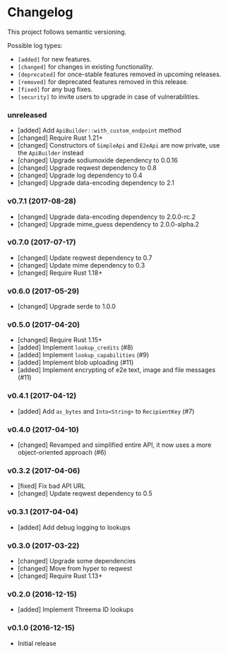 # Changelog

This project follows semantic versioning.

Possible log types:

- `[added]` for new features.
- `[changed]` for changes in existing functionality.
- `[deprecated]` for once-stable features removed in upcoming releases.
- `[removed]` for deprecated features removed in this release.
- `[fixed]` for any bug fixes.
- `[security]` to invite users to upgrade in case of vulnerabilities.


### unreleased

- [added] Add `ApiBuilder::with_custom_endpoint` method
- [changed] Require Rust 1.21+
- [changed] Constructors of `SimpleApi` and `E2eApi` are now private, use the
  `ApiBuilder` instead
- [changed] Upgrade sodiumoxide dependency to 0.0.16
- [changed] Upgrade reqwest dependency to 0.8
- [changed] Upgrade log dependency to 0.4
- [changed] Upgrade data-encoding dependency to 2.1

### v0.7.1 (2017-08-28)

- [changed] Upgrade data-encoding dependency to 2.0.0-rc.2
- [changed] Upgrade mime_guess dependency to 2.0.0-alpha.2

### v0.7.0 (2017-07-17)

- [changed] Update reqwest dependency to 0.7
- [changed] Update mime dependency to 0.3
- [changed] Require Rust 1.18+

### v0.6.0 (2017-05-29)

- [changed] Upgrade serde to 1.0.0

### v0.5.0 (2017-04-20)

- [changed] Require Rust 1.15+
- [added] Implement `lookup_credits` (#8)
- [added] Implement `lookup_capabilities` (#9)
- [added] Implement blob uploading (#11)
- [added] Implement encrypting of e2e text, image and file messages (#11)

### v0.4.1 (2017-04-12)

- [added] Add `as_bytes` and `Into<String>` to `RecipientKey` (#7)

### v0.4.0 (2017-04-10)

- [changed] Revamped and simplified entire API, it now uses a more
  object-oriented approach (#6)

### v0.3.2 (2017-04-06)

- [fixed] Fix bad API URL
- [changed] Update reqwest dependency to 0.5

### v0.3.1 (2017-04-04)

- [added] Add debug logging to lookups

### v0.3.0 (2017-03-22)

- [changed] Upgrade some dependencies
- [changed] Move from hyper to reqwest
- [changed] Require Rust 1.13+

### v0.2.0 (2016-12-15)

- [added] Implement Threema ID lookups

### v0.1.0 (2016-12-15)

- Initial release
